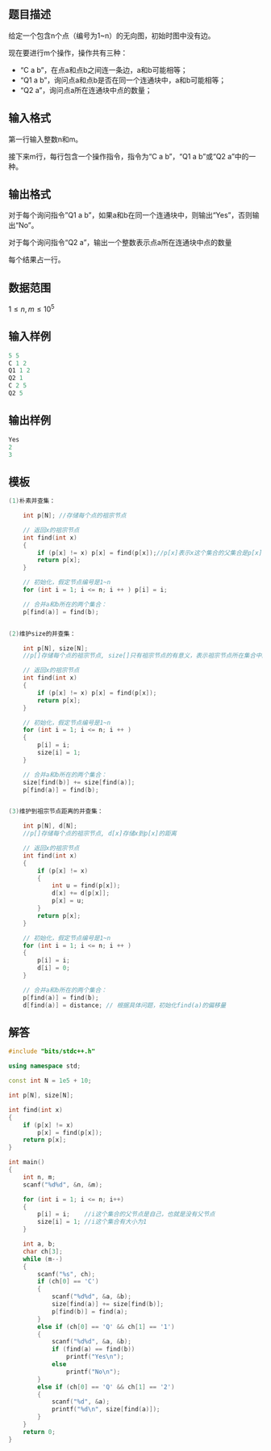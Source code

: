 ## 题目描述

给定一个包含n个点（编号为1~n）的无向图，初始时图中没有边。

现在要进行m个操作，操作共有三种：

- “C a b”，在点a和点b之间连一条边，a和b可能相等；
- “Q1 a b”，询问点a和点b是否在同一个连通块中，a和b可能相等；
- “Q2 a”，询问点a所在连通块中点的数量；

## **输入格式**

第一行输入整数n和m。

接下来m行，每行包含一个操作指令，指令为“C a b”，“Q1 a b”或“Q2 a”中的一种。

## **输出格式**

对于每个询问指令”Q1 a b”，如果a和b在同一个连通块中，则输出“Yes”，否则输出“No”。

对于每个询问指令“Q2 a”，输出一个整数表示点a所在连通块中点的数量

每个结果占一行。

## **数据范围**

$1≤n,m≤10^5$

## **输入样例**
```c++
5 5
C 1 2
Q1 1 2
Q2 1
C 2 5
Q2 5
```

## **输出样例**
```c++
Yes
2
3
```

## **模板**
```c++
(1)朴素并查集：

    int p[N]; //存储每个点的祖宗节点

    // 返回x的祖宗节点
    int find(int x)
    {
        if (p[x] != x) p[x] = find(p[x]);//p[x]表示x这个集合的父集合是p[x];
        return p[x];
    }

    // 初始化，假定节点编号是1~n
    for (int i = 1; i <= n; i ++ ) p[i] = i;

    // 合并a和b所在的两个集合：
    p[find(a)] = find(b);


(2)维护size的并查集：

    int p[N], size[N];
    //p[]存储每个点的祖宗节点, size[]只有祖宗节点的有意义，表示祖宗节点所在集合中的点的数量

    // 返回x的祖宗节点
    int find(int x)
    {
        if (p[x] != x) p[x] = find(p[x]);
        return p[x];
    }

    // 初始化，假定节点编号是1~n
    for (int i = 1; i <= n; i ++ )
    {
        p[i] = i;
        size[i] = 1;
    }

    // 合并a和b所在的两个集合：
    size[find(b)] += size[find(a)];
    p[find(a)] = find(b);


(3)维护到祖宗节点距离的并查集：

    int p[N], d[N];
    //p[]存储每个点的祖宗节点, d[x]存储x到p[x]的距离

    // 返回x的祖宗节点
    int find(int x)
    {
        if (p[x] != x)
        {
            int u = find(p[x]);
            d[x] += d[p[x]];
            p[x] = u;
        }
        return p[x];
    }

    // 初始化，假定节点编号是1~n
    for (int i = 1; i <= n; i ++ )
    {
        p[i] = i;
        d[i] = 0;
    }

    // 合并a和b所在的两个集合：
    p[find(a)] = find(b);
    d[find(a)] = distance; // 根据具体问题，初始化find(a)的偏移量
```

## **解答**
```c++
#include "bits/stdc++.h"

using namespace std;

const int N = 1e5 + 10;

int p[N], size[N];

int find(int x)
{
    if (p[x] != x)
        p[x] = find(p[x]);
    return p[x];
}

int main()
{
    int n, m;
    scanf("%d%d", &n, &m);

    for (int i = 1; i <= n; i++)
    {
        p[i] = i;    //i这个集合的父节点是自己，也就是没有父节点
        size[i] = 1; //i这个集合有大小为1
    }

    int a, b;
    char ch[3];
    while (m--)
    {
        scanf("%s", ch);
        if (ch[0] == 'C')
        {
            scanf("%d%d", &a, &b);
            size[find(a)] += size[find(b)];
            p[find(b)] = find(a);
        }
        else if (ch[0] == 'Q' && ch[1] == '1')
        {
            scanf("%d%d", &a, &b);
            if (find(a) == find(b))
                printf("Yes\n");
            else
                printf("No\n");
        }
        else if (ch[0] == 'Q' && ch[1] == '2')
        {
            scanf("%d", &a);
            printf("%d\n", size[find(a)]);
        }
    }
    return 0;
}
```